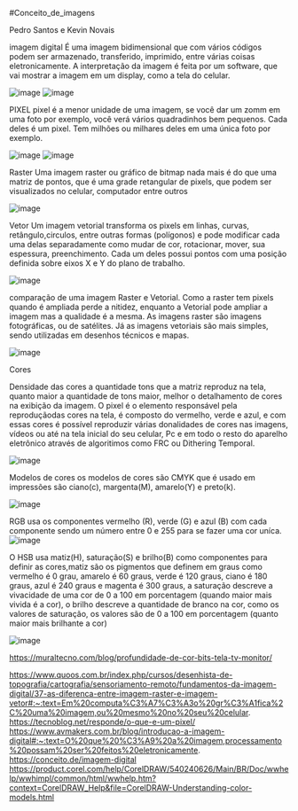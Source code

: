 #Conceito_de_imagens

Pedro Santos e Kevin Novais

imagem digital
É uma imagem bidimensional que com vários códigos podem ser armazenado, transferido, imprimido,  entre várias coisas eletronicamente.
A interpretação da imagem é feita  por um software, que vai mostrar a imagem em um display, como a tela do celular.

![image](https://github.com/PedroSantosMenezesdeJesus/Conceito_de_imagens/assets/160974855/45c73981-ecff-490b-853a-84b05d89e9cb)
![image](https://github.com/PedroSantosMenezesdeJesus/Conceito_de_imagens/assets/160974855/4c9e0f61-334e-4b34-ac60-38678a6f96d6)


PIXEL 
pixel é a menor unidade de uma imagem, se você dar um zomm em uma foto por exemplo, você verá vários quadradinhos bem pequenos. Cada deles é um pixel. Tem milhões ou milhares deles em uma única foto por exemplo.

![image](https://github.com/PedroSantosMenezesdeJesus/Conceito_de_imagens/assets/160974855/842cf3f0-29b3-43a6-8de4-03806e47556d)
![image](https://github.com/PedroSantosMenezesdeJesus/Conceito_de_imagens/assets/160974855/f48a373a-5a0b-421e-9699-f9af8903fb4e)

Raster 
Uma imagem raster ou gráfico de bitmap nada mais é do que uma matriz de pontos, que é uma grade retangular de pixels, que podem ser visualizados no celular, computador entre outros 

![image](https://github.com/PedroSantosMenezesdeJesus/Conceito_de_imagens/assets/160974855/7f45c768-0e65-4df5-b9ce-ef184249c6da)


Vetor
Um imagem vetorial transforma os pixels em linhas, curvas, retângulo,circulos, entre outras formas (polígonos) e pode modificar cada uma delas separadamente como mudar de cor, rotacionar, mover, sua espessura, preenchimento. Cada um deles possui pontos com uma posição definida sobre eixos X e Y do plano de trabalho.

![image](https://github.com/PedroSantosMenezesdeJesus/Conceito_de_imagens/assets/160974855/9e3a4878-3786-4dd5-90cc-1fbfbe9e3480)


comparação de uma imagem Raster e Vetorial. Como a raster tem pixels quando é ampliada perde a nitidez, enquanto a Vetorial pode ampliar a imagem mas a qualidade é a mesma. As imagens raster são imagens fotográficas, ou de satélites. Já as imagens vetoriais são mais simples, sendo utilizadas em desenhos técnicos e mapas.

![image](https://github.com/PedroSantosMenezesdeJesus/Conceito_de_imagens/assets/160974855/e7e06aa5-be87-416f-b3a1-f7a6cfd06fca)


Cores 

Densidade das cores 
a quantidade tons que a matriz reproduz na tela, quanto maior a quantidade de tons maior, melhor o detalhamento de cores na exibição da imagem.
O pixel é o elemento responsável pela reproduçãodas cores na tela, é composto do vermelho, verde e azul, e com essas cores é possível reproduzir várias donalidades de cores nas imagens, vídeos ou até na tela inicial do seu celular, Pc e em todo o resto do aparelho eletrônico através de algoritimos como FRC ou Dithering Temporal.

![image](https://github.com/PedroSantosMenezesdeJesus/Conceito_de_imagens/assets/160974855/94873ed8-1ca2-4b9e-9210-9f9bc081f57f)

Modelos de cores
os modelos de cores são CMYK que é usado em impressões são ciano(c), margenta(M), amarelo(Y) e preto(k). 

![image](https://github.com/PedroSantosMenezesdeJesus/Conceito_de_imagens/assets/160974855/8e5dd507-f50a-472c-ba43-dca5fee49c9f)

RGB usa os componentes vermelho (R), verde (G) e azul (B) com cada componente sendo um número entre 0 e 255 para se fazer uma cor uníca. 
![image](https://github.com/PedroSantosMenezesdeJesus/Conceito_de_imagens/assets/160974855/5a687051-7657-4e33-b46e-27dd78b7c2fc)

O HSB usa matiz(H), saturação(S) e brilho(B) como componentes para definir as cores,matiz são os pigmentos que definem em graus como vermelho é 0 grau, amarelo é 60 graus, verde é 120 graus, ciano é 180 graus, azul é 240 graus e magenta é 300 graus, a saturação descreve a vivacidade de uma cor de 0 a 100 em porcentagem (quando maior mais vivida é a cor), o brilho descreve a quantidade de branco na cor, como os valores de saturação, os valores são de 0 a 100 em porcentagem (quanto maior mais brilhante a cor)

![image](https://github.com/PedroSantosMenezesdeJesus/Conceito_de_imagens/assets/160974855/d767d74c-2811-4e02-8088-271c89ab8aa6)


https://muraltecno.com/blog/profundidade-de-cor-bits-tela-tv-monitor/

https://www.quoos.com.br/index.php/cursos/desenhista-de-topografia/cartografia/sensoriamento-remoto/fundamentos-da-imagem-digital/37-as-diferenca-entre-imagem-raster-e-imagem-vetor#:~:text=Em%20computa%C3%A7%C3%A3o%20gr%C3%A1fica%2C%20uma%20imagem,ou%20mesmo%20no%20seu%20celular.
https://tecnoblog.net/responde/o-que-e-um-pixel/
https://www.avmakers.com.br/blog/introducao-a-imagem-digital#:~:text=O%20que%20%C3%A9%20a%20imagem,processamento%20possam%20ser%20feitos%20eletronicamente.
https://conceito.de/imagem-digital
https://product.corel.com/help/CorelDRAW/540240626/Main/BR/Doc/wwhelp/wwhimpl/common/html/wwhelp.htm?context=CorelDRAW_Help&file=CorelDRAW-Understanding-color-models.html


